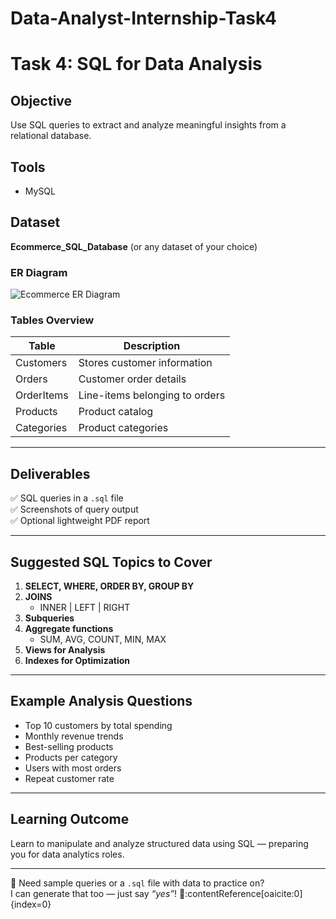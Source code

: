 # Data-Analyst-Internship-Task4

# Task 4: SQL for Data Analysis

## Objective
Use SQL queries to extract and analyze meaningful insights from a relational database.

## Tools
- MySQL

## Dataset
**Ecommerce_SQL_Database** (or any dataset of your choice)

### ER Diagram
![Ecommerce ER Diagram](ecommerce_er_diagram.png)

### Tables Overview
| Table | Description |
|-------|-------------|
| Customers | Stores customer information |
| Orders | Customer order details |
| OrderItems | Line-items belonging to orders |
| Products | Product catalog |
| Categories | Product categories |

---

## Deliverables
✅ SQL queries in a `.sql` file  
✅ Screenshots of query output  
✅ Optional lightweight PDF report

---

## Suggested SQL Topics to Cover
1. **SELECT, WHERE, ORDER BY, GROUP BY**
2. **JOINS**
   - INNER | LEFT | RIGHT
3. **Subqueries**
4. **Aggregate functions**
   - SUM, AVG, COUNT, MIN, MAX
5. **Views for Analysis**
6. **Indexes for Optimization**

---

## Example Analysis Questions
- Top 10 customers by total spending
- Monthly revenue trends
- Best-selling products
- Products per category
- Users with most orders
- Repeat customer rate

---

## Learning Outcome
Learn to manipulate and analyze structured data using SQL — preparing you for data analytics roles.

---

📌 Need sample queries or a `.sql` file with data to practice on?  
I can generate that too — just say *“yes”*! 🚀 ​:contentReference[oaicite:0]{index=0}​
